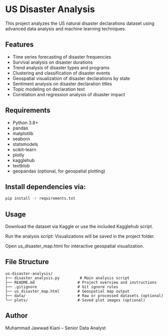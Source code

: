 # US Disaster Analysis

This project analyzes the US natural disaster declarations dataset using advanced data analysis and machine learning techniques.

## Features

- Time series forecasting of disaster frequencies
- Survival analysis on disaster durations
- Trend analysis of disaster types and programs
- Clustering and classification of disaster events
- Geospatial visualization of disaster declarations by state
- Sentiment analysis on disaster declaration titles
- Topic modeling on declaration text
- Correlation and regression analysis of disaster impact

## Requirements

- Python 3.8+
- pandas
- matplotlib
- seaborn
- statsmodels
- scikit-learn
- plotly
- kagglehub
- textblob
- geopandas (optional, for geospatial plotting)

## Install dependencies via:

```bash
pip install -r requirements.txt

```



## Usage
Download the dataset via Kaggle or use the included Kagglehub script.

Run the analysis script:
Visualizations will be saved in the project folder.

Open us_disaster_map.html for interactive geospatial visualization.

## File Structure
```
us-disaster-analysis/
├── disaster_analysis.py         # Main analysis script
├── README.md                   # Project overview and instructions
├── .gitignore                  # Git ignore rules
├── us_disaster_map.html        # Geospatial map output
├── data/                       # Raw or processed datasets (optional)
└── plots/                      # Saved plot images (optional)
```
## Author
Muhammad Jawwad Kiani – Senior Data Analyst

